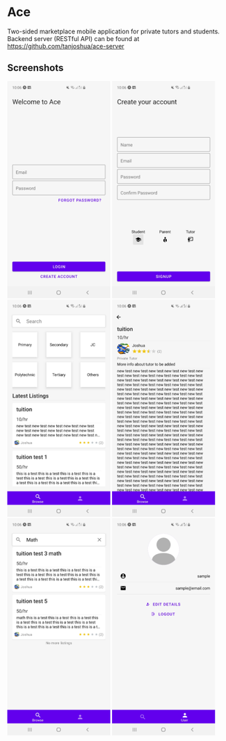 # Ace

Two-sided marketplace mobile application for private tutors and students.
Backend server (RESTful API) can be found at https://github.com/tanjoshua/ace-server

## Screenshots

<p float="left">
<img src="./screenshots/login.jpg" height="500"/>
<img src="./screenshots/signup.jpg" height="500"/>
<img src="./screenshots/browse.jpg" height="500"/>
<img src="./screenshots/listing.jpg" height="500"/>
<img src="./screenshots/search.jpg" height="500"/>
<img src="./screenshots/profile.jpg" height="500"/>
</p>
